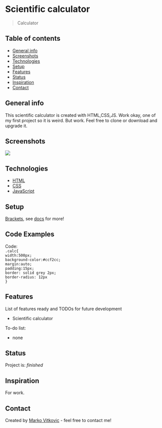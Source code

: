 # Scientific calculator
> Calculator

## Table of contents
* [General info](#general-info)
* [Screenshots](#screenshots)
* [Technologies](#technologies)
* [Setup](#setup)
* [Features](#features)
* [Status](#status)
* [Inspiration](#inspiration)
* [Contact](#contact)

## General info
This scientific calculator is created with HTML,CSS,JS. Work okay, one of my first project so it is weird. But work.
Feel free to clone or download and upgrade it.

## Screenshots
![](https://github.com/MarkoVitkovic/html_css_js-calculator/blob/master/calc1.png)

## Technologies
* [HTML](https://devdocs.io/html/)
* [CSS](https://devdocs.io/css/)
* [JavaScript](https://devdocs.io/javascript/)

## Setup
[Brackets](https://http://brackets.io/), see [docs](http://brackets.io/docs/current/modules/brackets.html) for more!

## Code Examples
Code:</br>
`.calc{`</br>
`width:500px;`</br>
`background-color:#ccf2cc;`</br>
`margin:auto;`</br>
`padding:15px;`</br>
`border: solid grey 2px;`</br>
`border-radius: 12px`</br>
`}`</br>


## Features
List of features ready and TODOs for future development
* Scientific calculator

To-do list:
* none


## Status
Project is: _finished_

## Inspiration
For work.

## Contact
Created by [Marko Vitkovic](https://github.com/MarkoVitkovic) - feel free to contact me!

